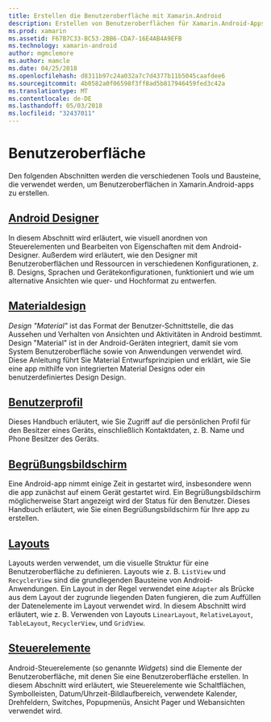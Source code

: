 ```yaml
---
title: Erstellen die Benutzeroberfläche mit Xamarin.Android
description: Erstellen von Benutzeroberflächen für Xamarin.Android-Apps
ms.prod: xamarin
ms.assetid: F67B7C33-BC53-2BB6-CDA7-16E4AB4A9EFB
ms.technology: xamarin-android
author: mgmclemore
ms.author: mamcle
ms.date: 04/25/2018
ms.openlocfilehash: d8311b97c24a032a7c7d4377b11b5045caafdee6
ms.sourcegitcommit: 4b0582a0f06598f3ff8ad5b817946459fed3c42a
ms.translationtype: MT
ms.contentlocale: de-DE
ms.lasthandoff: 05/03/2018
ms.locfileid: "32437011"
---
```

# <a name="user-interface"></a>Benutzeroberfläche

Den folgenden Abschnitten werden die verschiedenen Tools und Bausteine, die verwendet werden, um Benutzeroberflächen in Xamarin.Android-apps zu erstellen.

## <a name="android-designerandroiduser-interfaceandroid-designerindexmd"></a>[Android Designer](~/android/user-interface/android-designer/index.md)

In diesem Abschnitt wird erläutert, wie visuell anordnen von Steuerelementen und Bearbeiten von Eigenschaften mit dem Android-Designer. Außerdem wird erläutert, wie den Designer mit Benutzeroberflächen und Ressourcen in verschiedenen Konfigurationen, z. B. Designs, Sprachen und Gerätekonfigurationen, funktioniert und wie um alternative Ansichten wie quer- und Hochformat zu entwerfen.

## <a name="material-themeandroiduser-interfacematerial-thememd"></a>[Materialdesign](~/android/user-interface/material-theme.md)

*Design "Material"* ist das Format der Benutzer-Schnittstelle, die das Aussehen und Verhalten von Ansichten und Aktivitäten in Android bestimmt. Design "Material" ist in der Android-Geräten integriert, damit sie vom System Benutzeroberfläche sowie von Anwendungen verwendet wird. Diese Anleitung führt Sie Material Entwurfsprinzipien und erklärt, wie Sie eine app mithilfe von integrierten Material Designs oder ein benutzerdefiniertes Design Design.

## <a name="user-profileandroiduser-interfaceuser-profilemd"></a>[Benutzerprofil](~/android/user-interface/user-profile.md)

Dieses Handbuch erläutert, wie Sie Zugriff auf die persönlichen Profil für den Besitzer eines Geräts, einschließlich Kontaktdaten, z. B. Name und Phone Besitzer des Geräts.

## <a name="splash-screenandroiduser-interfacesplash-screenmd"></a>[Begrüßungsbildschirm](~/android/user-interface/splash-screen.md)

Eine Android-app nimmt einige Zeit in gestartet wird, insbesondere wenn die app zunächst auf einem Gerät gestartet wird. Ein Begrüßungsbildschirm möglicherweise Start angezeigt wird der Status für den Benutzer. Dieses Handbuch erläutert, wie Sie einen Begrüßungsbildschirm für Ihre app zu erstellen.

## <a name="layoutsandroiduser-interfacelayoutsindexmd"></a>[Layouts](~/android/user-interface/layouts/index.md)

Layouts werden verwendet, um die visuelle Struktur für eine Benutzeroberfläche zu definieren.
Layouts wie z. B. `ListView` und `RecyclerView` sind die grundlegenden Bausteine von Android-Anwendungen. Ein Layout in der Regel verwendet eine `Adapter` als Brücke aus dem Layout der zugrunde liegenden Daten fungieren, die zum Auffüllen der Datenelemente im Layout verwendet wird. In diesem Abschnitt wird erläutert, wie z. B. Verwenden von Layouts `LinearLayout`, `RelativeLayout`, `TableLayout`, `RecyclerView`, und `GridView`.

## <a name="controlsandroiduser-interfacecontrolsindexmd"></a>[Steuerelemente](~/android/user-interface/controls/index.md)

Android-Steuerelemente (so genannte *Widgets*) sind die Elemente der Benutzeroberfläche, mit denen Sie eine Benutzeroberfläche erstellen. In diesem Abschnitt wird erläutert, wie Steuerelemente wie Schaltflächen, Symbolleisten, Datum/Uhrzeit-Bildlaufbereich, verwendete Kalender, Drehfeldern, Switches, Popupmenüs, Ansicht Pager und Webansichten verwendet wird.

